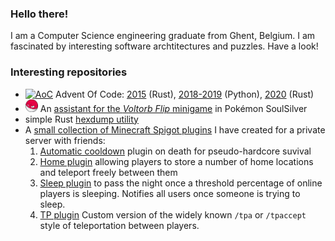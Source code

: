 ### Hello there!

I am a Computer Science engineering graduate from Ghent, Belgium. I am fascinated by interesting software archtitectures and puzzles. Have a look!

### Interesting repositories

- [<img src="https://adventofcode.com/favicon.png" height="20em" width="20em" alt="AoC" title="AoC"/>](https://adventofcode.com/) Advent Of Code: [2015](https://github.com/jonasvandervennet/advent-of-code-2015) (Rust), [2018-2019](https://github.com/jonasvandervennet/adventofcode) (Python), [2020](https://github.com/jonasvandervennet/advent-of-code-2020) (Rust)
- [<img src="https://raw.githubusercontent.com/jonasvandervennet/voltorb-flip/master/Resources/voltorb.png" height="20em" width="20em" alt="Voltorb icon" title="Voltorb Flip"/>](https://github.com/jonasvandervennet/voltorb-flip) An [assistant for the *Voltorb Flip* minigame](https://github.com/jonasvandervennet/voltorb-flip) in Pokémon SoulSilver 
- simple Rust [hexdump utility](https://github.com/jonasvandervennet/hexdump-rs)
- A [small collection of Minecraft Spigot plugins](https://github.com/jonasvandervennet/MCpluginsuite) I have created for a private server with friends:
  1. [Automatic cooldown](https://github.com/jonasvandervennet/MCpluginsuite/tree/main/hc_cooldown) plugin on death for pseudo-hardcore suvival
  2. [Home plugin](https://github.com/jonasvandervennet/MCpluginsuite/tree/main/homeplugin) allowing players to store a number of home locations and teleport freely between them
  3. [Sleep plugin](https://github.com/jonasvandervennet/MCpluginsuite/tree/main/sleepPlugin) to pass the night once a threshold percentage of online players is sleeping. Notifies all users once someone is trying to sleep.
  4. [TP plugin](https://github.com/jonasvandervennet/MCpluginsuite/tree/main/tpplugin) Custom version of the widely known `/tpa` or `/tpaccept` style of teleportation between players.

<!--
**jonasvandervennet/jonasvandervennet** is a ✨ _special_ ✨ repository because its `README.md` (this file) appears on your GitHub profile.

Here are some ideas to get you started:

- 🔭 I’m currently working on ...
- 🌱 I’m currently learning ...
- 👯 I’m looking to collaborate on ...
- 🤔 I’m looking for help with ...
- 💬 Ask me about ...
- 📫 How to reach me: ...
- 😄 Pronouns: ...
- ⚡ Fun fact: ...
-->
